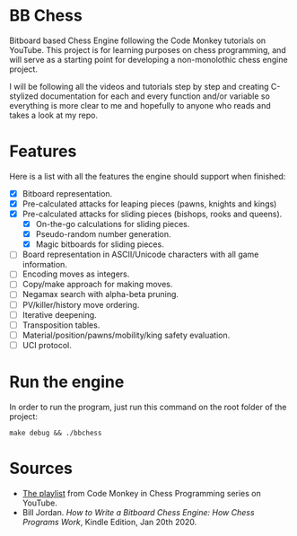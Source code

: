# BB Chess
Bitboard based Chess Engine following the Code Monkey tutorials on YouTube. This project is for learning purposes on chess programming, and will serve as a starting point for developing a non-monolothic chess engine project.

I will  be following all the videos and tutorials step by step and creating C-stylized documentation for each and every function and/or variable so everything is more clear to me and hopefully to anyone who reads and takes a look at my repo.

# Features
Here is a list with all the features the engine should support when finished:
  * [x] Bitboard representation.
  * [x] Pre-calculated attacks for leaping pieces (pawns, knights and kings)
  * [x] Pre-calculated attacks for sliding pieces (bishops, rooks and queens).
    * [x] On-the-go calculations for sliding pieces.
    * [x] Pseudo-random number generation.
    * [x] Magic bitboards for sliding pieces.
  * [ ] Board representation in ASCII/Unicode characters with all game information.
  * [ ] Encoding moves as integers.
  * [ ] Copy/make approach for making moves.
  * [ ] Negamax search with alpha-beta pruning.
  * [ ] PV/killer/history move ordering.
  * [ ] Iterative deepening.
  * [ ] Transposition tables.
  * [ ] Material/position/pawns/mobility/king safety evaluation.
  * [ ] UCI protocol.

# Run the engine
In order to run the program, just run this command on the root folder of the project:

```
make debug && ./bbchess
```

# Sources
* [The playlist][1] from Code Monkey in Chess Programming series on YouTube.
* Bill Jordan. _How to Write a Bitboard Chess Engine: How Chess Programs Work_, Kindle Edition, Jan 20th 2020.



[1]: https://youtube.com/playlist?list=PLmN0neTso3Jxh8ZIylk74JpwfiWNI76Cs
